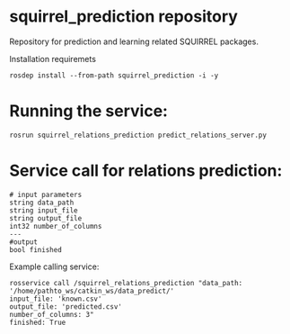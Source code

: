 # squirrel_prediction repository


Repository for prediction and learning related SQUIRREL packages.

Installation requiremets
```
rosdep install --from-path squirrel_prediction -i -y
```
Running  the service:
===============
```
rosrun squirrel_relations_prediction predict_relations_server.py 
```
Service call for relations prediction:
===============

```
# input parameters
string data_path
string input_file
string output_file
int32 number_of_columns
---
#output
bool finished
```
Example calling service:
```
rosservice call /squirrel_relations_prediction "data_path: '/home/pathto_ws/catkin_ws/data_predict/'
input_file: 'known.csv'
output_file: 'predicted.csv'
number_of_columns: 3" 
finished: True
```



